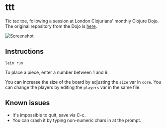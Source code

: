 # ttt

Tic tac toe, following a session at London Clojurians' monthly Clojure Dojo. The original repository from the Dojo is [here](https://github.com/ldnclj/tictactoe).

![Screenshot](https://user-images.githubusercontent.com/642279/42116654-1e7ccb8e-7bf0-11e8-8440-5eed4a08116d.png)

## Instructions

`lein run`

To place a piece, enter a number between 1 and 9.

You can increase the size of the board by adjusting the `size` var in `core`.
You can change the players by editing the `players` var in the same file.

## Known issues

- It's impossible to quit, save via C-c.
- You can crash it by typing non-numeric chars in at the prompt.
